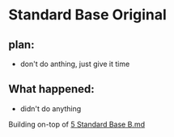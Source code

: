 # Standard Base Original

## plan:
- don't do anthing, just give it time
## What happened:
- didn't do anything

Building on-top of <a href="Recipe%20List/5_Standard_Base_B.md"> 5 Standard Base B.md</a>
